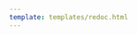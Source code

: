 ```yaml
---
template: templates/redoc.html
---
```


<redoc spec-url=../../../apis/restapis/org-scim2.yaml></redoc>
<script src="https://cdn.jsdelivr.net/npm/redoc@next/bundles/redoc.standalone.js"> </script>